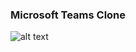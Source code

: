 ### Microsoft Teams Clone
![alt text](https://github.com/reshma-avvaru/Microsoft-TeamsClone/assets/blob/main/landing.png?raw=true)
